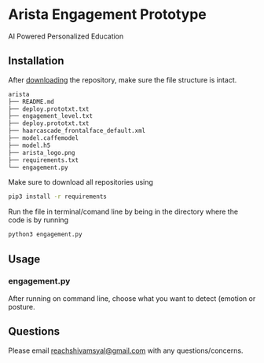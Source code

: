 # Arista Engagement Prototype
AI Powered Personalized Education

## Installation

After [downloading](https://github.com/shivamsyal/arista/archive/main.zip) the repository, make sure the file structure is intact.

```bash
arista
├── README.md
├── deploy.prototxt.txt
├── engagement_level.txt
├── deploy.prototxt.txt
├── haarcascade_frontalface_default.xml
├── model.caffemodel
├── model.h5
├── arista_logo.png
├── requirements.txt
└── engagement.py
```
Make sure to download all repositories using
```bash
pip3 install -r requirements
```
Run the file in terminal/comand line by being in the directory where the code is by running
```bash
python3 engagement.py
```

## Usage
### engagement.py
After running on command line, choose what you want to detect (emotion or posture.


## Questions
Please email reachshivamsyal@gmail.com with any questions/concerns.

